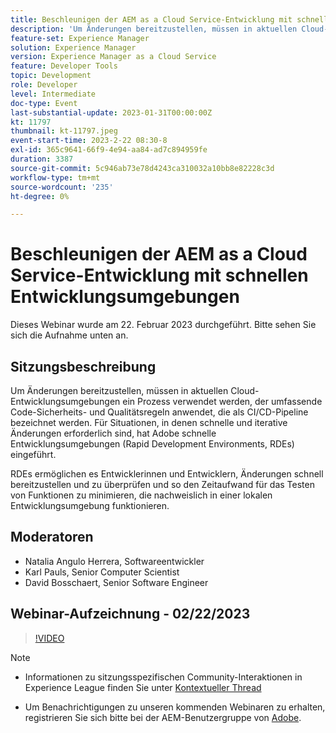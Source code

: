 ```yaml
---
title: Beschleunigen der AEM as a Cloud Service-Entwicklung mit schnellen Entwicklungsumgebungen
description: 'Um Änderungen bereitzustellen, müssen in aktuellen Cloud-Entwicklungsumgebungen ein Prozess verwendet werden, der umfassende Code-Sicherheits- und Qualitätsregeln anwendet, die als CI/CD-Pipeline bezeichnet werden. Für Situationen, in denen schnelle und iterative Änderungen erforderlich sind, hat Adobe schnelle Entwicklungsumgebungen (Rapid Development Environments, kurz: RDEs) eingeführt. RDEs ermöglichen es Entwicklerinnen und Entwicklern, Änderungen schnell bereitzustellen und zu überprüfen und so den Zeitaufwand für das Testen von Funktionen, die nachweislich in einer lokalen Entwicklungsumgebung funktionieren, zu minimieren.'
feature-set: Experience Manager
solution: Experience Manager
version: Experience Manager as a Cloud Service
feature: Developer Tools
topic: Development
role: Developer
level: Intermediate
doc-type: Event
last-substantial-update: 2023-01-31T00:00:00Z
kt: 11797
thumbnail: kt-11797.jpeg
event-start-time: 2023-2-22 08:30-8
exl-id: 365c9641-66f9-4e94-aa84-ad7c894959fe
duration: 3387
source-git-commit: 5c946ab73e78d4243ca310032a10bb8e82228c3d
workflow-type: tm+mt
source-wordcount: '235'
ht-degree: 0%

---
```


# Beschleunigen der AEM as a Cloud Service-Entwicklung mit schnellen Entwicklungsumgebungen

Dieses Webinar wurde am 22. Februar 2023 durchgeführt. Bitte sehen Sie sich die Aufnahme unten an.

## Sitzungsbeschreibung

Um Änderungen bereitzustellen, müssen in aktuellen Cloud-Entwicklungsumgebungen ein Prozess verwendet werden, der umfassende Code-Sicherheits- und Qualitätsregeln anwendet, die als CI/CD-Pipeline bezeichnet werden. Für Situationen, in denen schnelle und iterative Änderungen erforderlich sind, hat Adobe schnelle Entwicklungsumgebungen (Rapid Development Environments, RDEs) eingeführt.

RDEs ermöglichen es Entwicklerinnen und Entwicklern, Änderungen schnell bereitzustellen und zu überprüfen und so den Zeitaufwand für das Testen von Funktionen zu minimieren, die nachweislich in einer lokalen Entwicklungsumgebung funktionieren.

## Moderatoren

* Natalia Angulo Herrera, Softwareentwickler
* Karl Pauls, Senior Computer Scientist
* David Bosschaert, Senior Software Engineer

## Webinar-Aufzeichnung - 02/22/2023

>[!VIDEO](https://video.tv.adobe.com/v/3415876)

>[!NOTE]
>
>* Informationen zu sitzungsspezifischen Community-Interaktionen in Experience League finden Sie unter [Kontextueller Thread](http://bit.ly/3x1Cl8x)
>
>* Um Benachrichtigungen zu unseren kommenden Webinaren zu erhalten, registrieren Sie sich bitte bei der AEM-Benutzergruppe von [Adobe](https://aem-augs.adobe.com/).
